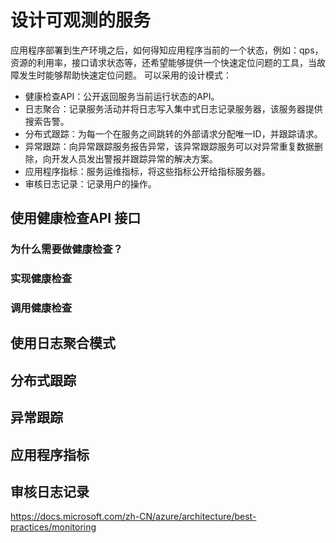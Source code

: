 
# 设计可观测的服务
应用程序部署到生产环境之后，如何得知应用程序当前的一个状态，例如：qps，资源的利用率，接口请求状态等，还希望能够提供一个快速定位问题的工具，当故障发生时能够帮助快速定位问题。
可以采用的设计模式：

 - 健康检查API：公开返回服务当前运行状态的API。
 - 日志聚合：记录服务活动并将日志写入集中式日志记录服务器，该服务器提供搜索告警。
 - 分布式跟踪：为每一个在服务之间跳转的外部请求分配唯一ID，并跟踪请求。
 - 异常跟踪：向异常跟踪服务报告异常，该异常跟踪服务可以对异常重复数据删除，向开发人员发出警报并跟踪异常的解决方案。
 - 应用程序指标：服务运维指标，将这些指标公开给指标服务器。
 - 审核日志记录：记录用户的操作。
 ## 使用健康检查API 接口
 ### 为什么需要做健康检查？
 ### 实现健康检查
 ### 调用健康检查
 
 ## 使用日志聚合模式
 ## 分布式跟踪
 ## 异常跟踪
 ## 应用程序指标
 ## 审核日志记录
 https://docs.microsoft.com/zh-CN/azure/architecture/best-practices/monitoring